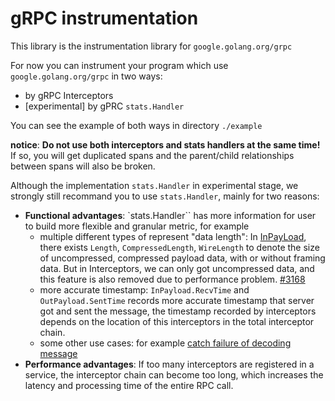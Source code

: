 # gRPC instrumentation

This library is the instrumentation library for `google.golang.org/grpc`

For now you can instrument your program which use `google.golang.org/grpc` in two ways:

- by gRPC Interceptors
- [experimental] by gPRC `stats.Handler`

You can see the example of both ways in directory `./example`

**notice**: **Do not use both interceptors and stats handlers at the same time!** If so, you will get duplicated spans and the parent/child relationships between spans will also be broken.

Although the implementation `stats.Handler` in experimental stage, we strongly still recommand you to use `stats.Handler`, mainly for two reasons:
- **Functional advantages**: `stats.Handler`` has more information for user to build more flexible and granular metric, for example
  - multiple different types of represent "data length": In [InPayLoad](https://pkg.go.dev/google.golang.org/grpc/stats#InPayload), there exists `Length`, `CompressedLength`, `WireLength` to denote the size of uncompressed, compressed payload data, with or without framing data. But in Interceptors, we can only got uncompressed data, and this feature is also removed due to performance problem. [#3168](https://github.com/open-telemetry/opentelemetry-go-contrib/pull/3168)
  - more accurate timestamp: `InPayload.RecvTime` and `OutPayload.SentTime` records more accurate timestamp that server got and sent the message, the timestamp recorded by interceptors depends on the location of this interceptors in the total interceptor chain.
  - some other use cases: for example [catch failure of decoding message](https://github.com/open-telemetry/opentelemetry-go-contrib/issues/197#issuecomment-668377700)
- **Performance advantages**: If too many interceptors are registered in a service, the interceptor chain can become too long, which increases the latency and processing time of the entire RPC call.


